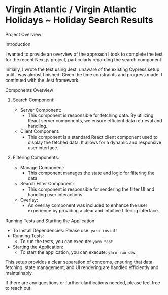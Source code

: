 # Virgin Atlantic / Virgin Atlantic Holidays ~ Holiday Search Results 

Project Overview

Introduction

I wanted to provide an overview of the approach I took to complete the test for the recent Next.js project, particularly regarding the search component.

Initially, I wrote the test using Jest, unaware of the existing Cypress setup until I was almost finished. Given the time constraints and progress made, I continued with the Jest framework.

Components Overview

1. Search Component:
    - Server Component:
        - This component is responsible for fetching data. By utilizing React server components, we ensure efficient data retrieval and handling.
    - Client Component:
        - This component is a standard React client component used to display the fetched data. It allows for a dynamic and responsive user interface.

2. Filtering Components:
    - Manage Component:
        - This component manages the state and logic for filtering the data.
    - Search Filter Component:
        - This component is responsible for rendering the filter UI and handling user interactions.
    - Overlay:
        - An overlay component was included to enhance the user experience by providing a clear and intuitive filtering interface.

Running Tests and Starting the Application

- To Install Dependencies: Please use: `yarn install`
- Running Tests:
    - To run the tests, you can execute: `yarn test`
- Starting the Application:
    - To start the application, you can execute: `yarn run dev`

This setup provides a clear separation of concerns, ensuring that data fetching, state management, and UI rendering are handled efficiently and maintainably.

If there are any questions or further clarifications needed, please feel free to reach out.



